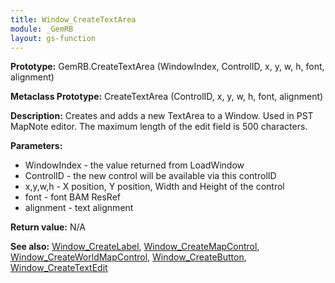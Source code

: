 ```yaml
---
title: Window_CreateTextArea
module: _GemRB
layout: gs-function
---
```


**Prototype:** GemRB.CreateTextArea (WindowIndex, ControlID, x, y, w, h, font, alignment)

**Metaclass Prototype:** CreateTextArea (ControlID, x, y, w, h, font, alignment)

**Description:** Creates and adds a new TextArea to a Window. Used 
in PST MapNote editor. The maximum length of the edit field is 500 characters.

**Parameters:**
  * WindowIndex - the value returned from LoadWindow
  * ControlID   - the new control will be available via this controlID
  * x,y,w,h     - X position, Y position, Width and Height of the control
  * font        - font BAM ResRef
  * alignment   - text alignment

**Return value:** N/A

**See also:** [Window_CreateLabel](Window_CreateLabel.md), [Window_CreateMapControl](Window_CreateMapControl.md), [Window_CreateWorldMapControl](Window_CreateWorldMapControl.md), [Window_CreateButton](Window_CreateButton.md), [Window_CreateTextEdit](Window_CreateTextEdit.md)
